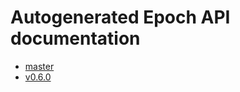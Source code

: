 # Autogenerated Epoch API documentation

- [master](https://aeternity.github.io/epoch-api-docs/?config=https://raw.githubusercontent.com/aeternity/epoch/master/apps/aehttp/priv/swagger.json)
- [v0.6.0](https://aeternity.github.io/epoch-api-docs/?config=https://raw.githubusercontent.com/aeternity/epoch/v0.6.0/apps/aehttp/priv/swagger.json)

